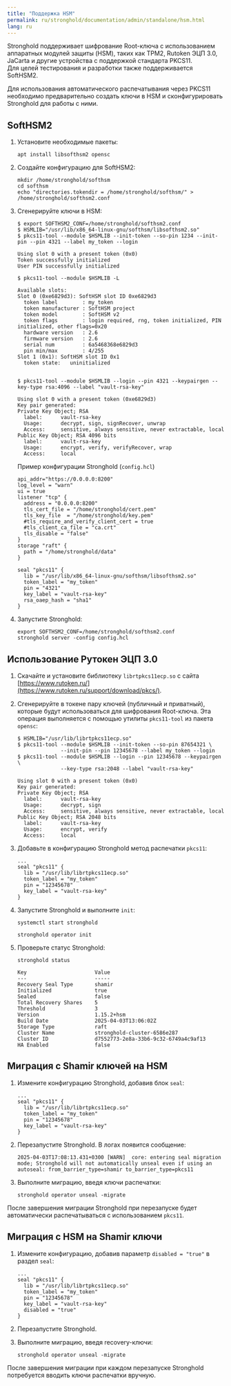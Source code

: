 ```yaml
---
title: "Поддержка HSM"
permalink: ru/stronghold/documentation/admin/standalone/hsm.html
lang: ru
---
```


Stronghold поддерживает шифрование Root-ключа с использованием аппаратных модулей защиты (HSM), таких как TPM2, Rutoken ЭЦП 3.0, JaCarta и другие устройства с поддержкой стандарта PKCS11.  
Для целей тестирования и разработки также поддерживается SoftHSM2.  

Для использования автоматического распечатывания через PKCS11 необходимо предварительно создать ключи в HSM и сконфигурировать Stronghold для работы с ними.

## SoftHSM2

1. Установите необходимые пакеты:

   ```shell
   apt install libsofthsm2 opensc
   ```

1. Создайте конфигурацию для SoftHSM2:

   ```shell
   mkdir /home/stronghold/softhsm
   cd softhsm
   echo "directories.tokendir = /home/stronghold/softhsm/" > /home/stronghold/softhsm2.conf
   ```

1. Сгенерируйте ключи в HSM:

   ```shell
   $ export SOFTHSM2_CONF=/home/stronghold/softhsm2.conf
   $ HSMLIB="/usr/lib/x86_64-linux-gnu/softhsm/libsofthsm2.so"
   $ pkcs11-tool --module $HSMLIB --init-token --so-pin 1234 --init-pin --pin 4321 --label my_token --login

   Using slot 0 with a present token (0x0)
   Token successfully initialized
   User PIN successfully initialized

   $ pkcs11-tool --module $HSMLIB -L

   Available slots:
   Slot 0 (0xe6829d3): SoftHSM slot ID 0xe6829d3
     token label        : my_token
     token manufacturer : SoftHSM project
     token model        : SoftHSM v2
     token flags        : login required, rng, token initialized, PIN initialized, other flags=0x20
     hardware version   : 2.6
     firmware version   : 2.6
     serial num         : 6a5468368e6829d3
     pin min/max        : 4/255
   Slot 1 (0x1): SoftHSM slot ID 0x1
     token state:   uninitialized


   $ pkcs11-tool --module $HSMLIB --login --pin 4321 --keypairgen --key-type rsa:4096 --label "vault-rsa-key"

   Using slot 0 with a present token (0xe6829d3)
   Key pair generated:
   Private Key Object; RSA
     label:      vault-rsa-key
     Usage:      decrypt, sign, signRecover, unwrap
     Access:     sensitive, always sensitive, never extractable, local
   Public Key Object; RSA 4096 bits
     label:      vault-rsa-key
     Usage:      encrypt, verify, verifyRecover, wrap
     Access:     local
   ```

   Пример конфигурации Stronghold (`config.hcl`)

   ```console
   api_addr="https://0.0.0.0:8200"
   log_level = "warn"
   ui = true
   listener "tcp" {
     address = "0.0.0.0:8200"
     tls_cert_file = "/home/stronghold/cert.pem"
     tls_key_file  = "/home/stronghold/key.pem"
     #tls_require_and_verify_client_cert = true
     #tls_client_ca_file = "ca.crt"
     tls_disable = "false"
   }
   storage "raft" {
     path = "/home/stronghold/data"
   }

   seal "pkcs11" {
     lib = "/usr/lib/x86_64-linux-gnu/softhsm/libsofthsm2.so"
     token_label = "my_token"
     pin = "4321"
     key_label = "vault-rsa-key"
     rsa_oaep_hash = "sha1"
   }
   ```

1. Запустите Stronghold:

   ```shell
   export SOFTHSM2_CONF=/home/stronghold/softhsm2.conf
   stronghold server -config config.hcl
   ```

## Использование Рутокен ЭЦП 3.0

1. Скачайте и установите библиотеку `librtpkcs11ecp.so` с сайта [https://www.rutoken.ru/](https://www.rutoken.ru/support/download/pkcs/).

1. Сгенерируйте в токене пару ключей (публичный и приватный), которые будут использоваться для шифрования Root-ключа. Эта операция выполняется с помощью утилиты `pkcs11-tool` из пакета `opensc`:

   ```shell
   $ HSMLIB="/usr/lib/librtpkcs11ecp.so"
   $ pkcs11-tool --module $HSMLIB --init-token --so-pin 87654321 \
                 --init-pin --pin 12345678 --label my_token --login
   $ pkcs11-tool --module $HSMLIB --login --pin 12345678 --keypairgen \
                 --key-type rsa:2048 --label "vault-rsa-key"

   Using slot 0 with a present token (0x0)
   Key pair generated:
   Private Key Object; RSA
     label:      vault-rsa-key
     Usage:      decrypt, sign
     Access:     sensitive, always sensitive, never extractable, local
   Public Key Object; RSA 2048 bits
     label:      vault-rsa-key
     Usage:      encrypt, verify
     Access:     local
   ```

1. Добавьте в конфигурацию Stronghold метод распечатки `pkcs11`:

   ```console
   ...
   seal "pkcs11" {
     lib = "/usr/lib/librtpkcs11ecp.so"
     token_label = "my_token"
     pin = "12345678"
     key_label = "vault-rsa-key"
   }
   ```

1. Запустите Stronghold и выполните `init`:

   ```shell
   systemctl start stronghold

   stronghold operator init
   ```

1. Проверьте статус Stronghold:

   ```shell
   stronghold status

   Key                      Value
   ---                      -----
   Recovery Seal Type       shamir
   Initialized              true
   Sealed                   false
   Total Recovery Shares    5
   Threshold                3
   Version                  1.15.2+hsm
   Build Date               2025-04-03T13:06:02Z
   Storage Type             raft
   Cluster Name             stronghold-cluster-6586e287
   Cluster ID               d7552773-2e8a-33b6-9c32-6749a4c9af13
   HA Enabled               false
   ```

## Миграция с Shamir ключей на HSM

1. Измените конфигурацию Stronghold, добавив блок `seal`:

   ```console
   ...
   seal "pkcs11" {
     lib = "/usr/lib/librtpkcs11ecp.so"
     token_label = "my_token"
     pin = "12345678"
     key_label = "vault-rsa-key"
   }
   ```

1. Перезапустите Stronghold. В логах появится сообщение:

   ```console
   2025-04-03T17:08:13.431+0300 [WARN]  core: entering seal migration mode; Stronghold will not automatically unseal even if using an autoseal: from_barrier_type=shamir to_barrier_type=pkcs11
   ```

1. Выполните миграцию, введя ключи распечатки:

   ```shell
   stronghold operator unseal -migrate
   ```

После завершения миграции Stronghold при перезапуске будет автоматически распечатываться с использованием `pkcs11`.

## Миграция с HSM на Shamir ключи

1. Измените конфигурацию, добавив параметр `disabled = "true"` в раздел `seal`:

   ```console
   ...
   seal "pkcs11" {
     lib = "/usr/lib/librtpkcs11ecp.so"
     token_label = "my_token"
     pin = "12345678"
     key_label = "vault-rsa-key"
     disabled = "true"
   }
   ```

1. Перезапустите Stronghold.

1. Выполните миграцию, введя recovery-ключи:

   ```shell
   stronghold operator unseal -migrate
   ```

После завершения миграции при каждом перезапуске Stronghold потребуется вводить ключи распечатки вручную.
